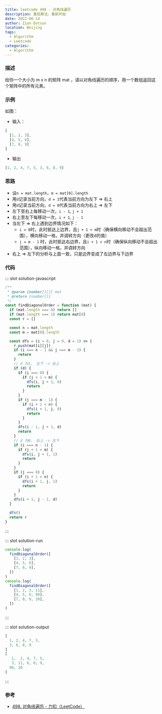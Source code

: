 ```yaml
---
title: leetcode 498 - 对角线遍历
description: 重拾算法，重新开始
date: 2022-06-14
author: Zion Dotson
location: Beijing
tags:
  - Algorithm
  - Leetcode
categories:
  - Algorithm
---
```


<!-- 重拾算法 -->

### 描述

给你一个大小为 m x n 的矩阵 mat ，请以对角线遍历的顺序，用一个数组返回这个矩阵中的所有元素。

### 示例

<Example />

如图：
* 输入：
```js
[
  [1, 2, 3],
  [4, 5, 6],
  [7, 8, 9]
]
```
* 输出
```js
[1, 2, 4, 7, 5, 3, 6, 8, 9]
```

### 思路

* 设`n = mat.length`，`m = mat[0].length`
* 用`d`记录当前方向，`d = 1`代表当前方向为左下 => 右上
* 用`d`记录当前方向，`d = 0`代表当前方向为右上 => 左下
* 左下至右上每移动一次，`i - 1`, `j + 1`
* 右上至左下每移动一次，`i + 1`, `j - 1`
* 当左下 => 右上遇到边界情况如下：
  * `i = 0`时，此时抵达上边界，且`j + 1 < m`时（确保横向移动不会超出范围），横向移动一格，并调转方向（更改d的值）
  * `j = m - 1` 时，此时抵达右边界，且`i + 1 < n`时（确保纵向移动不会超出范围），纵向移动一格，并调转方向
* 右上 => 左下的分析与上面一致，只是边界变成了左边界与下边界

### 代码

<Util-CodeTab
  key-prefix="solution"
  :code-types="['javascript', 'run', 'output']"
  default-active-code-type="javascript"
/>

::: slot solution-javascript
```js
/**
 * @param {number[][]} mat
 * @return {number[]}
 */
const findDiagonalOrder = function (mat) {
  if (mat.length === 0) return []
  if (mat.length === 1) return mat[0]
  const r = []

  const n = mat.length
  const m = mat[0].length

  const dfs = (i = 0, j = 0, d = 1) => {
    r.push(mat[i][j])
    if (i === n - 1 && j === m - 1) {
      return
    }
    // d 为1， 左下 -> 右上
    if (d) {
      if (i === 0) {
        if (j + 1 < m) {
          dfs(i, j + 1, 0)
          return
        }
      }
      if (j === m - 1) {
        if (i + 1 < n) {
          dfs(i + 1, j, 0)
          return
        }
      }
      dfs(i - 1, j + 1, d)
      return
    }
    // d 为0， 右上 -> 左下
    if (i === n - 1) {
      if (j + 1 < m) {
        dfs(i, j + 1, 1)
        return
      }
    }
    if (j === 0) {
      if (i + 1 < n) {
        dfs(i + 1, j, 1)
        return
      }
    }
    dfs(i + 1, j - 1, d)
  }

  dfs()
  return r
}
```
:::

::: slot solution-run
```js
console.log(
  findDiagonalOrder([
    [1, 2, 3],
    [4, 5, 6],
    [7, 8, 9],
  ])
)
console.log(
  findDiagonalOrder([
    [1, 2, 3, 11],
    [4, 5, 6, 98],
    [7, 0, 9, 20],
  ])
)
```
:::

::: slot solution-output
```js
[
  1, 2, 4, 7, 5,
  3, 6, 8, 9
]
[
   1,  2, 4, 7, 5,
   3, 11, 6, 0, 9,
  98, 20
]
```
:::

### 参考

* [498. 对角线遍历 - 力扣（LeetCode）](https://leetcode.cn/problems/diagonal-traverse/)

<script>
import Example from '@vp/demo-components/Algorithm/DiagonalTraverse/Example.vue'

export default {
  components: {
    Example
  }
}
</script>